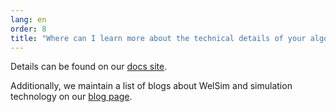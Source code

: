 ```yaml
---
lang: en
order: 8
title: "Where can I learn more about the technical details of your algorithm?"
---
```


Details can be found on our [docs site](https://docs.welsim.com/welsim/theory/introduction/ "WELSIM theory").

Additionally, we maintain a list of blogs about WelSim and simulation technology on our [blog page](https://welsim.com/blog "WelSim's blog").